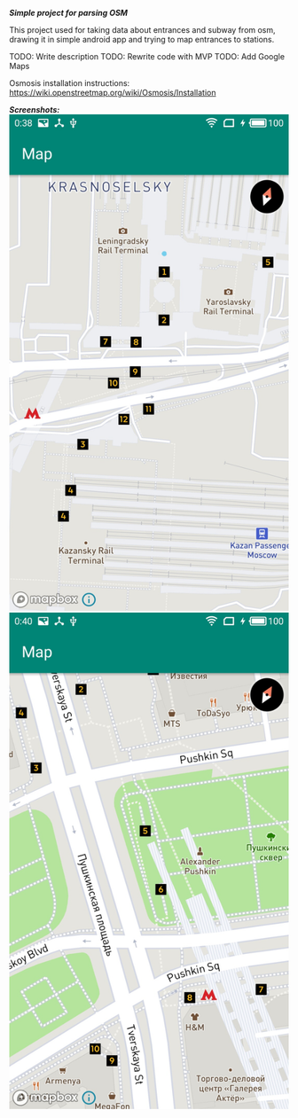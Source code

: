 ***Simple project for parsing OSM***

This project used for taking data about entrances and subway from osm, 
drawing it in simple android app and trying to map entrances to stations.

TODO: Write description
TODO: Rewrite code with MVP
TODO: Add Google Maps

Osmosis installation instructions:
https://wiki.openstreetmap.org/wiki/Osmosis/Installation

***Screenshots:***
![](https://github.com/kifio/subways-and-entrances/raw/master/1.jpg)
![](https://github.com/kifio/subways-and-entrances/raw/master/2.jpg)

